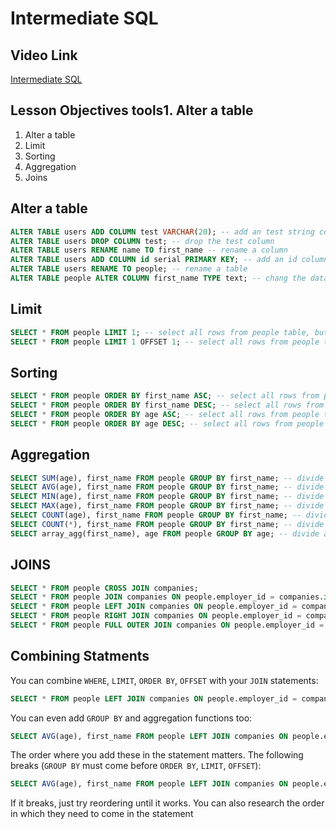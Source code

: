 # Intermediate SQL

## Video Link

[Intermediate SQL](https://www.youtube.com/watch?v=cYZVvWJu5Qs&list=PLdnONIhPScSQqXfMndCJRYWQl-0uApORf&index=22)

## Lesson Objectives tools1. Alter a table

1. Alter a table
1. Limit
1. Sorting
1. Aggregation
1. Joins

## Alter a table

```sql
ALTER TABLE users ADD COLUMN test VARCHAR(20); -- add an test string column
ALTER TABLE users DROP COLUMN test; -- drop the test column
ALTER TABLE users RENAME name TO first_name -- rename a column
ALTER TABLE users ADD COLUMN id serial PRIMARY KEY; -- add an id column that increments with each new row
ALTER TABLE users RENAME TO people; -- rename a table
ALTER TABLE people ALTER COLUMN first_name TYPE text; -- chang the data type of a column
```

## Limit

```sql
SELECT * FROM people LIMIT 1; -- select all rows from people table, but show only the first column
SELECT * FROM people LIMIT 1 OFFSET 1; -- select all rows from people table, but show only one column.  Skip the first row
```

## Sorting

```sql
SELECT * FROM people ORDER BY first_name ASC; -- select all rows from people table, order by name alphabetically
SELECT * FROM people ORDER BY first_name DESC; -- select all rows from people table, order by name reverse alphabetically
SELECT * FROM people ORDER BY age ASC; -- select all rows from people table, order by age ascending
SELECT * FROM people ORDER BY age DESC; -- select all rows from people table, order by age descending
```

## Aggregation

```sql
SELECT SUM(age), first_name FROM people GROUP BY first_name; -- divide all rows into groups by name.  Show the SUM of the ages of each group.  Also show what name each group has
SELECT AVG(age), first_name FROM people GROUP BY first_name; -- divide all rows into groups by name.  Show the AVG of the ages of each group.  Also show what name each group has
SELECT MIN(age), first_name FROM people GROUP BY first_name; -- divide all rows into groups by name.  Show the MAX of the ages of each group.  Also show what name each group has
SELECT MAX(age), first_name FROM people GROUP BY first_name; -- divide all rows into groups by name.  Show the MIN of the ages of each group.  Also show what name each group has
SELECT COUNT(age), first_name FROM people GROUP BY first_name; -- divide all rows into groups by name.  Show how many rows have a value in the age column.  Also show what name each group has
SELECT COUNT(*), first_name FROM people GROUP BY first_name; -- divide all rows into groups by name.  Show the number of rows in each group.  Also show what name each group has
SELECT array_agg(first_name), age FROM people GROUP BY age; -- divide all rows into groups by age.  List the names in each group and show what age each group has
```

## JOINS

```sql
SELECT * FROM people CROSS JOIN companies;
SELECT * FROM people JOIN companies ON people.employer_id = companies.id -- find all people who have an employer_id column set and show which company they work for
SELECT * FROM people LEFT JOIN companies ON people.employer_id = companies.id -- find all people have an employer_id column set and show which company they work for.  In addition to this set, add on all people who do not have an employer_id column set
SELECT * FROM people RIGHT JOIN companies ON people.employer_id = companies.id -- find all people have an employer_id column set and show which company they work for.  In addition to this set, add on all companies who do not have any people with employer_id columns set to the company's id column
SELECT * FROM people FULL OUTER JOIN companies ON people.employer_id = companies.id; -- find all people have an employer_id column set and show which company they work for.  In addition to this set, add on all companies who do not have any people with employer_id columns set to the company's id column and all people who do not have an employer_id column set
```

## Combining Statments

You can combine `WHERE`, `LIMIT`, `ORDER BY`, `OFFSET` with your `JOIN` statements:

```sql
SELECT * FROM people LEFT JOIN companies ON people.employer_id = companies.id WHERE first_name LIKE 'M%' ORDER BY age ASC LIMIT 2 OFFSET 1;
```

You can even add `GROUP BY` and aggregation functions too:

```sql
SELECT AVG(age), first_name FROM people LEFT JOIN companies ON people.employer_id = companies.id WHERE first_name LIKE 'M%' GROUP BY first_name ORDER BY avg ASC LIMIT 2 OFFSET 1;
```

The order where you add these in the statement matters.  The following breaks (`GROUP BY` must come before `ORDER BY`, `LIMIT`, `OFFSET`):

```sql
SELECT AVG(age), first_name FROM people LEFT JOIN companies ON people.employer_id = companies.id WHERE first_name LIKE 'M%' ORDER BY avg ASC LIMIT 2 OFFSET 1 GROUP BY first_name;
```

If it breaks, just try reordering until it works.  You can also research the order in which they need to come in the statement
